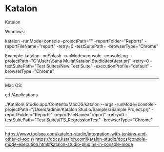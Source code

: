 # Katalon
Katalon

Windows:

katalon -runMode=console -projectPath="<YOUR PROJECT>" -reportFolder="Reports" -reportFileName="report" -retry=0 -testSuitePath=<YOUR TEST SUITE PATH> -browserType="Chrome"
  
Example:
katalon -noSplash  -runMode=console -consoleLog 
-projectPath="C:\Users\Sana Mulla\Katalon Studio\test\test.prj" 
-retry=0 
-testSuitePath="Test Suites/New Test Suite" 
-executionProfile="default" 
-browserType="Chrome"

***************************************
Mac OS:

cd /Applications

./Katalon\ Studio.app/Contents/MacOS/katalon --args -runMode=console -projectPath="/Users/admin/Katalon Studio/Samples/Sample Project.prj" -reportFolder="Reports" -reportFileName="report" -retry=0 -testSuitePath="Test Suites/TS_RegressionTest" -browserType="Chrome"

****************************************

https://www.toolsqa.com/katalon-studio/integration-with-jenkins-and-other-ci-tools/
https://docs.katalon.com/katalon-studio/docs/console-mode-execution.html#katalon-studio-plugins-in-console-mode
